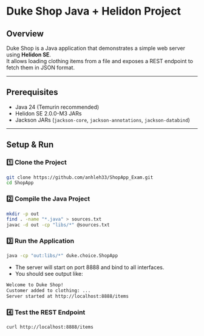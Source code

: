 # Duke Shop Java + Helidon Project

## Overview
Duke Shop is a Java application that demonstrates a simple web server using **Helidon SE**.  
It allows loading clothing items from a file and exposes a REST endpoint to fetch them in JSON format.

---

## Prerequisites
- Java 24 (Temurin recommended)
- Helidon SE 2.0.0-M3 JARs
- Jackson JARs (`jackson-core`, `jackson-annotations`, `jackson-databind`)

---

## Setup & Run

### 1️⃣ Clone the Project
```bash
git clone https://github.com/anhleh33/ShopApp_Exam.git
cd ShopApp
```

### 2️⃣ Compile the Java Project
```bash
mkdir -p out
find . -name "*.java" > sources.txt
javac -d out -cp "libs/*" @sources.txt
```

### 3️⃣ Run the Application
```bash
java -cp "out:libs/*" duke.choice.ShopApp
```
- The server will start on port 8888 and bind to all interfaces.
- You should see output like:
```bash
Welcome to Duke Shop!
Customer added to clothing: ...
Server started at http://localhost:8888/items
```

### 4️⃣ Test the REST Endpoint
```bash
curl http://localhost:8888/items
```


